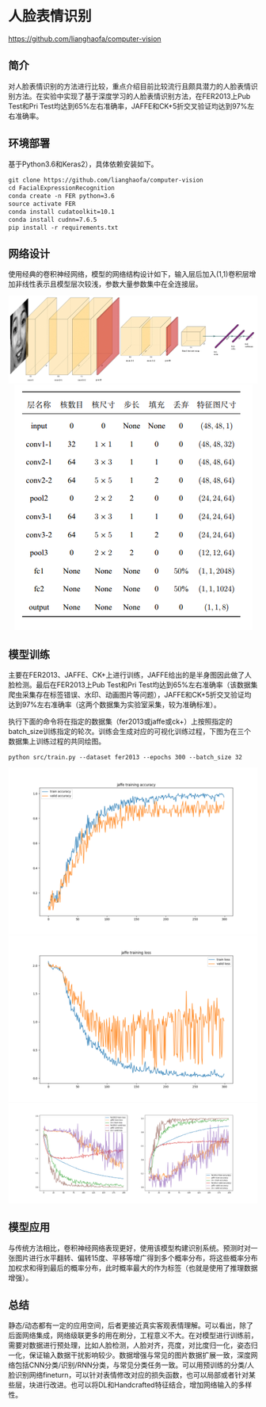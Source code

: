 # 人脸表情识别

https://github.com/lianghaofa/computer-vision

## 简介
对人脸表情识别的方法进行比较，重点介绍目前比较流行且颇具潜力的人脸表情识别方法。在实验中实现了基于深度学习的人脸表情识别方法，在FER2013上Pub Test和Pri Test均达到65%左右准确率，JAFFE和CK+5折交叉验证均达到97%左右准确率。

## 环境部署
基于Python3.6和Keras2），具体依赖安装如下。
```shell script
git clone https://github.com/lianghaofa/computer-vision
cd FacialExpressionRecognition
conda create -n FER python=3.6
source activate FER
conda install cudatoolkit=10.1
conda install cudnn=7.6.5
pip install -r requirements.txt
```

## 网络设计
使用经典的卷积神经网络，模型的网络结构设计如下，输入层后加入(1,1)卷积层增加非线性表示且模型层次较浅，参数大量参数集中在全连接层。
<div align="center"><img src="./assets/CNN.png" /></div>
<div align="center"><img src="./assets/model.png" /></div>


## 模型训练
主要在FER2013、JAFFE、CK+上进行训练，JAFFE给出的是半身图因此做了人脸检测。最后在FER2013上Pub Test和Pri Test均达到65%左右准确率（该数据集爬虫采集存在标签错误、水印、动画图片等问题），JAFFE和CK+5折交叉验证均达到97%左右准确率（这两个数据集为实验室采集，较为准确标准）。

执行下面的命令将在指定的数据集（fer2013或jaffe或ck+）上按照指定的batch_size训练指定的轮次。训练会生成对应的可视化训练过程，下图为在三个数据集上训练过程的共同绘图。

```shell
python src/train.py --dataset fer2013 --epochs 300 --batch_size 32
```
<div align="center"><img src="./assets/his_acc.png" /></div>
<div align="center"><img src="./assets/his_loss.png" /></div>
<div align="center"><img src="./assets/loss.png" /></div>

## 模型应用
与传统方法相比，卷积神经网络表现更好，使用该模型构建识别系统。预测时对一张图片进行水平翻转、偏转15度、平移等增广得到多个概率分布，将这些概率分布加权求和得到最后的概率分布，此时概率最大的作为标签（也就是使用了推理数据增强）。

## 总结
静态/动态都有一定的应用空间，后者更接近真实客观表情理解。可以看出，除了后面网络集成，网络级联更多的用在刷分，工程意义不大。在对模型进行训练前，需要对数据进行预处理，比如人脸检测，人脸对齐，亮度，对比度归一化，姿态归一化，保证输入数据干扰影响较少。数据增强与常见的图片数据扩展一致，深度网络包括CNN分类/识别/RNN分类，与常见分类任务一致。可以用预训练的分类/人脸识别网络fineturn，可以针对表情修改对应的损失函数，也可以局部或者针对某些层，块进行改进。也可以将DL和Handcrafted特征结合，增加网络输入的多样性。



